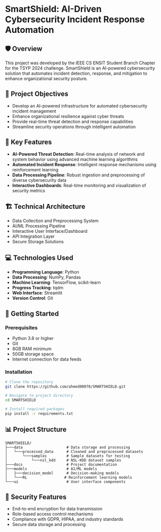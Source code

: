# SmartShield: AI-Driven Cybersecurity Incident Response Automation

## 🛡️ Overview
This project was developed by the IEEE CS ENSIT Student Branch Chapter for the TSYP 2024 challenge. SmartShield is an AI-powered cybersecurity solution that automates incident detection, response, and mitigation to enhance organizational security posture.

## 🎯 Project Objectives
- Develop an AI-powered infrastructure for automated cybersecurity incident management
- Enhance organizational resilience against cyber threats
- Provide real-time threat detection and response capabilities
- Streamline security operations through intelligent automation

## 🔧 Key Features
- **AI-Powered Threat Detection**: Real-time analysis of network and system behavior using advanced machine learning algorithms
- **Automated Incident Response**: Intelligent response mechanisms using reinforcement learning
- **Data Processing Pipeline**: Robust ingestion and preprocessing of diverse cybersecurity data
- **Interactive Dashboards**: Real-time monitoring and visualization of security metrics

## 🏗️ Technical Architecture
- Data Collection and Preprocessing System
- AI/ML Processing Pipeline
- Interactive User Interface/Dashboard
- API Integration Layer
- Secure Storage Solutions

## 💻 Technologies Used
- **Programming Language**: Python
- **Data Processing**: NumPy, Pandas
- **Machine Learning**: TensorFlow, scikit-learn
- **Progress Tracking**: tqdm
- **Web Interface**: Streamlit
- **Version Control**: Git

## 🚀 Getting Started

### Prerequisites
- Python 3.8 or higher
- Git
- 8GB RAM minimum
- 50GB storage space
- Internet connection for data feeds

### Installation

```bash
# Clone the repository
git clone https://github.com/ahmed00078/SMARTSHIELD.git

# Navigate to project directory
cd SMARTSHIELD

# Install required packages
pip install -r requirements.txt
```

## 📊 Project Structure
```
SMARTSHIELD/
├───data                    # Data storage and processing
│   └───processed_data      # Cleaned and preprocessed datasets
│       └───samples         # Sample datasets for testing
│           └───nsl_kdd     # NSL-KDD dataset samples
├───docs                    # Project documentation
├───models                  # AI/ML models
│   ├───decision_model      # Decision-making models
│   └───RL                 # Reinforcement learning models
└───ui                      # User interface components
```

## 🔐 Security Features
- End-to-end encryption for data transmission
- Role-based access control mechanisms
- Compliance with GDPR, HIPAA, and industry standards
- Secure data storage and processing

